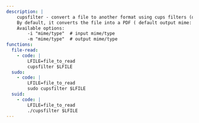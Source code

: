 ```yaml
---
description: |
    cupsfilter - convert a file to another format using cups filters (deprecated).
    By default, it converts the file into a PDF ( default output mime: application/pdf ).
    Available options:
        -i "mime/type"  # input mime/type
        -m "mime/type"  # output mime/type
functions:
  file-read:
    - code: |
        LFILE=file_to_read
        cupsfilter $LFILE
  sudo:
    - code: |
        LFILE=file_to_read
        sudo cupsfilter $LFILE
  suid:
    - code: |
        LFILE=file_to_read
        ./cupsfilter $LFILE
---
```

